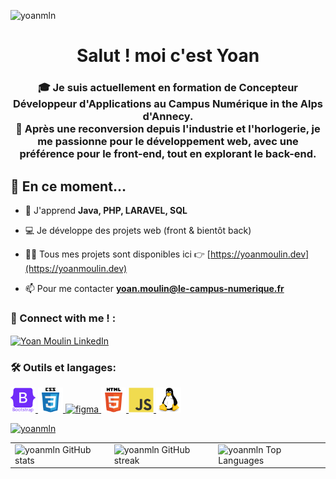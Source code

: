 
<p align="left"> <img src="https://komarev.com/ghpvc/?username=yoanmln&label=Profile%20views&color=0e75b6&style=flat" alt="yoanmln" /> </p>
<h1 align="center">Salut ! moi c'est Yoan</h1>
<h3 align="center">
🎓 Je suis actuellement en formation de Concepteur Développeur d'Applications au Campus Numérique in the Alps d'Annecy.<br>
🦾 Après une reconversion depuis l'industrie et l'horlogerie, je me passionne pour le développement web, avec une préférence pour le front-end, tout en explorant le back-end.
</h3>



## 🔭 En ce moment…

- 🌱 J'apprend **Java, PHP, LARAVEL, SQL**
- 💻 Je développe des projets web (front & bientôt back)
- 👨‍💻 Tous mes projets sont disponibles ici 👉 [https://yoanmoulin.dev](https://yoanmoulin.dev)


- 📫 Pour me contacter **yoan.moulin@le-campus-numerique.fr**





<h3 align="left">📡 Connect with me ! :</h3>
<p align="left">
  <a href="https://www.linkedin.com/in/yoan-moulin" target="_blank">
    <img align="center" src="https://raw.githubusercontent.com/rahuldkjain/github-profile-readme-generator/master/src/images/icons/Social/linked-in-alt.svg" alt="Yoan Moulin LinkedIn" height="30" width="40" />
  </a>
</p>

<h3 align="left">🛠️ Outils et langages:</h3>
<p align="left"> <a href="https://getbootstrap.com" target="_blank" rel="noreferrer"> <img src="https://raw.githubusercontent.com/devicons/devicon/master/icons/bootstrap/bootstrap-plain-wordmark.svg" alt="bootstrap" width="40" height="40"/> </a> <a href="https://www.w3schools.com/css/" target="_blank" rel="noreferrer"> <img src="https://raw.githubusercontent.com/devicons/devicon/master/icons/css3/css3-original-wordmark.svg" alt="css3" width="40" height="40"/> </a> <a href="https://www.figma.com/" target="_blank" rel="noreferrer"> <img src="https://www.vectorlogo.zone/logos/figma/figma-icon.svg" alt="figma" width="40" height="40"/> </a> <a href="https://www.w3.org/html/" target="_blank" rel="noreferrer"> <img src="https://raw.githubusercontent.com/devicons/devicon/master/icons/html5/html5-original-wordmark.svg" alt="html5" width="40" height="40"/> </a> <a href="https://developer.mozilla.org/en-US/docs/Web/JavaScript" target="_blank" rel="noreferrer"> <img src="https://raw.githubusercontent.com/devicons/devicon/master/icons/javascript/javascript-original.svg" alt="javascript" width="40" height="40"/> </a> <a href="https://www.linux.org/" target="_blank" rel="noreferrer"> <img src="https://raw.githubusercontent.com/devicons/devicon/master/icons/linux/linux-original.svg" alt="linux" width="40" height="40"/> </a> </p>


 <p align="left"> <a href="https://github.com/ryo-ma/github-profile-trophy"><img src="https://github-profile-trophy.vercel.app/?username=yoanmln" alt="yoanmln" /></a> </p>


<table>
  <tr>
    <td>
      <img src="https://github-readme-stats.vercel.app/api?username=yoanmln&show_icons=true&theme=synthwave&locale=en" alt="yoanmln GitHub stats" />
    </td>
    <td>
      <img src="https://github-readme-streak-stats.herokuapp.com/?user=yoanmln&theme=dark" alt="yoanmln GitHub streak" />
    </td>
    <td>
      <img src="https://github-readme-stats.vercel.app/api/top-langs?username=yoanmln&show_icons=true&theme=synthwave&locale=en&layout=compact" alt="yoanmln Top Languages" width="400" />
    </td>
  </tr>
</table>
